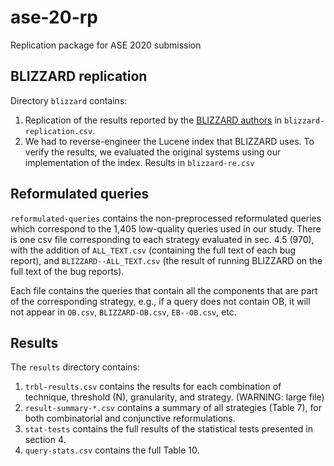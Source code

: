 # ase-20-rp
Replication package for ASE 2020 submission

## BLIZZARD replication

Directory `blizzard` contains:

1. Replication of the results reported by the [BLIZZARD authors][1] in `blizzard-replication.csv`.
2. We had to reverse-engineer the Lucene index that BLIZZARD uses. To verify the results, we evaluated the original systems using our implementation of the index. Results in `blizzard-re.csv`

## Reformulated queries

`reformulated-queries` contains the non-preprocessed reformulated queries which correspond to the 1,405 low-quality queries used in our study. There is one csv file corresponding to each strategy evaluated in sec. 4.5 (970), with the addition of `ALL_TEXT.csv` (containing the full text of each bug report), and `BLIZZARD--ALL_TEXT.csv` (the result of running BLIZZARD on the full text of the bug reports).

Each file contains the queries that contain all the components that are part of the corresponding strategy, e.g., if a query does not contain OB, it will not appear in `OB.csv`, `BLIZZARD-OB.csv`, `EB--OB.csv`, etc.

## Results

The `results` directory contains:

1. `trbl-results.csv` contains the results for each combination of technique, threshold (N), granularity, and strategy. (WARNING: large file)
2. `result-summary-*.csv` contains a summary of all strategies (Table 7), for both combinatorial and conjunctive reformulations.
3. `stat-tests` contains the full results of the statistical tests presented in section 4.
4. `query-stats.csv` contains the full Table 10.

[1]: https://doi.org/10.1145/3277001
